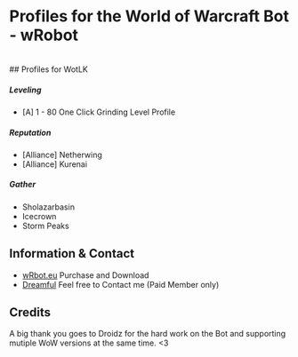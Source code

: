 # Profiles for the World of Warcraft Bot - wRobot
<br>
## Profiles for WotLK

##### Leveling
 * [A] 1 - 80 One Click Grinding Level Profile

##### Reputation
 * [Alliance] Netherwing
 * [Alliance] Kurenai

##### Gather
 * Sholazarbasin
 * Icecrown
 * Storm Peaks


## Information & Contact

 * [wRbot.eu](http://wrobot.eu) Purchase and Download
 * [Dreamful](http://wrobot.eu/profile/28878-dreamful/) Feel free to Contact me (Paid Member only)

## Credits

A big thank you goes to Droidz for the hard work on the Bot and supporting mutiple WoW versions at the same time. <3 
